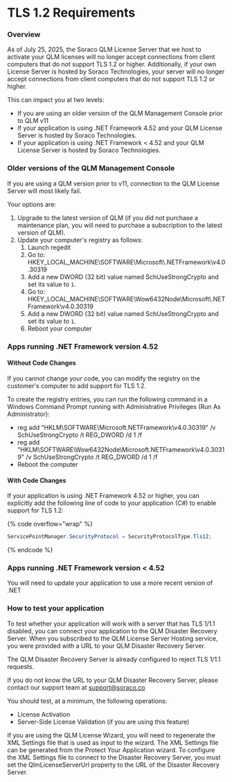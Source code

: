 # TLS 1.2 Requirements

### Overview

As of July 25, 2025, the Soraco QLM License Server that we host to activate your QLM licenses will no longer accept connections from client computers that do not support TLS 1.2 or higher. Additionally, if your own License Server is hosted by Soraco Technologies, your server will no longer accept connections from client computers that do not support TLS 1.2 or higher.

This can impact you at two levels:

* If you are using an older version of the QLM Management Console prior to QLM v11
* If your application is using .NET Framework 4.52 and your QLM License Server is hosted by Soraco Technologies.
* If your application is using .NET Framework < 4.52 and your QLM License Server is hosted by Soraco Technologies.

### Older versions of the QLM Management Console

If you are using a QLM version prior to v11, connection to the QLM License Server will most likely fail.&#x20;

Your options are:

1. Upgrade to the latest version of QLM (if you did not purchase a maintenance plan, you will need to purchase a subscription to the latest version of QLM).
2. Update your computer's registry as follows:
   1. Launch regedit
   2. Go to: HKEY\_LOCAL\_MACHINE\SOFTWARE\Microsoft\\.NETFramework\v4.0.30319
   3. Add a new DWORD (32 bit) value named SchUseStrongCrypto and set its value to `1`.
   4. Go to: HKEY\_LOCAL\_MACHINE\SOFTWARE\Wow6432Node\Microsoft\\.NETFramework\v4.0.30319
   5. Add a new DWORD (32 bit) value named SchUseStrongCrypto and set its value to `1`.
   6. Reboot your computer

### Apps running .NET Framework version 4.52

#### Without Code Changes

If you cannot change your code, you can modify the registry on the customer's computer to add support for TLS 1.2.&#x20;

To create the registry entries, you can run the following command in a Windows Command Prompt running with Administrative Privileges (Run As Administrator):

* reg add "HKLM\SOFTWARE\Microsoft.NETFramework\v4.0.30319" /v SchUseStrongCrypto /t REG\_DWORD /d 1 /f
* reg add "HKLM\SOFTWARE\Wow6432Node\Microsoft.NETFramework\v4.0.30319" /v SchUseStrongCrypto /t REG\_DWORD /d 1 /f
* Reboot the computer

#### With Code Changes

If your application is using .NET Framework 4.52 or higher, you can explicitly add the following line of code to your application (C#) to enable support for TLS 1.2:

{% code overflow="wrap" %}
```csharp
ServicePointManager.SecurityProtocol = SecurityProtocolType.Tls12;
```
{% endcode %}

### Apps running .NET Framework version < 4.52

You will need to update your application to use a more recent version of .NET

### How to test your application&#x20;

To test whether your application will work with a server that has TLS 1/1.1 disabled, you can connect your application to the QLM Disaster Recovery Server. When you subscribed to the QLM License Server Hosting service, you were provided with a URL to your QLM Disaster Recovery Server.&#x20;

The QLM Disaster Recovery Server is already configured to reject TLS 1/1.1 requests.&#x20;

If you do not know the URL to your QLM Disaster Recovery Server, please contact our support team at support@soraco.co

You should test, at a minimum, the following operations:

* License Activation
* Server-Side License Validation (if you are using this feature)

If you are using the QLM License Wizard, you will need to regenerate the XML Settings file that is used as input to the wizard. The XML Settings file can be generated from the Protect Your Application wizard. To configure the XML Settings file to connect to the Disaster Recovery Server, you must set the QlmLicenseServerUrl property to the URL of the Disaster Recovery Server.







